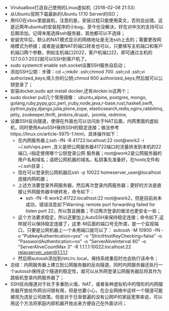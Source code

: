 *   Virutualbox打造自己使用的Linux虚拟机（2018-02-08 21:53）
  * 从Ubuntu官网下载最新的Ubuntu 17.10 Server的ISO；
  * 用ISO在vbox里面装机，注意的是，安装过程只能使用英文，否则会出错。这是近两年ubuntu的安装程序的小bug，至今也没解决，好在对中文的支持可以后期添加。记得末尾选择ssh服务器，其他都可以不选择；
  * 安装完毕后，默认的NAT模式显示的网络地址是无法ssh上去的；需要更改网络模式为桥接；或者是设置NAT的端口转发也可以，只要填写主机端口和客户机端口两个参数，例如主机端口2022，客户机端口22，即可通过主机的127.0.0.1:2022就可以SSH到客户机了。
  * sudo systemctl enable ssh.socket设置SSH服务自启动；
  * 添加SSH公钥：步骤：cd ~;mkdir .ssh;chmod 700 .ssh;cd .ssh;vi authorized_keys;填入你的公钥;chmod 600 authorized_keys;然后就可以公钥登录了；
  * 安装docker,sudo apt install docker,还有docker.io这两个；
  * sudo docker pull几个常用镜像：
  ubuntu,alpine,
  postgres, mongo,
  golang,ruby,pypy,gcc,perl, jruby,node,java,r-base,rust,haskell,swift,
  python,pypy,django,julia,plone,zope,
  elasticsearch,redis,nginx,rabbitmq,
  jetty, zookeeper,thrift,
  jenkins,drupal，joomla, redmine,
  * 设置SSH反向隧道，使得在外面也可以访问处于NAT后面，内网里面的虚拟机，同时使用AutoSSH保持SSH的稳定连接；做法参考https://linux.cn/article-5975-1.html，具体操作如下：
    *   在内网服务器上ssh -fN -R 41722:localhost:22 root@work2 -i ~/.ssh/vps.pem ,含义是把公网服务器41722端口的流量转发到本机的22端口,-i指定使用哪个公钥登录公网 服务器；root@work2是公网服务器的用户名和域名；请把公网机器的域名，私钥事先准备好，在hosts文件和~/.ssh目录；
    *   现在可以登录到公网机器后ssh -p 10022 homeserver_user@localhost连接内网机器；
    * 上述方法要登录外网服务器，然后再次登录内网服务器；更好的方法是直接让外网服务器中继转发，命令如下：
        *   ssh -fN -R work2:41722:localhost:22 root@work2，但是目前尚未成功，错误消息如下Warning: remote port forwarding failed for listen port 22，所以暂且搁置；不过两次登录的做法也更安全一些；
    *   这个方法要求稳定，所以还要加上AutoSSH来保持稳定连接；命令如下,这样就可以保持稳定连接了，这里-M后面的端口号无所谓，是一个监视端口，只要是公网机器上一个未用端口就可以了：
    autossh -M 10900 -fN -o "PubkeyAuthentication=yes" -o "StrictHostKeyChecking=false" -o "PasswordAuthentication=no" -o "ServerAliveInterval 60" -o "ServerAliveCountMax 3" -R 1.1.1.1:10022:localhost:22 relayserver_user@1.1.1.1
    *   然后把autossh添加到/etc/rc.local，保持系统重启时也会执行该命令；
*   总结：内网服务器上建立到公网服务器的反向隧道，同时内网服务器还执行一个autossh保持这个隧道的稳定性，就可以从外网登录公网服务器后将其作为跳板机登录内网服务器了；
*   SSH反向隧道对于处于多重防火墙，NAT，或者各种虚拟机中的情形的内网服务器开放给外网访问很有用，但是也要小心，在企业网络中这样一个隧道可能被视为违反公司政策。但是对于日渐普遍的没有公网IP的家庭宽带来说，可以用这个方法将家庭内部机器开放出来方便自己在外面访问；
